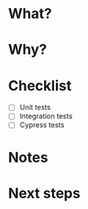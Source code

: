 <!--
  Is this related to a ticket in Jira? If so, add Smart Commit commands to the
  PR title to be automatically included in the merge commit if the PR is merged.

  For example:

  MT3-221 #ready-for-test #comment Create a pull request template

  https://confluence.atlassian.com/fisheye/using-smart-commits-960155400.html
  -->

# What?

<!--
  What new features or changes does this pull request contain?

  Include before and after screenshots, if appropriate.
  -->

# Why?

<!--
  What motivates these changes?

  Include any user stories driving this feature, if appropriate.
  -->

# Checklist

<!-- Add 'x' to the tests you've created and provide additional comments where useful.
     e.g. - [x] Cypress tests - Login & Logout user journeys -->

- [ ] Unit tests
- [ ] Integration tests
- [ ] Cypress tests

# Notes

<!--
  Is there anything about the implementation worth calling out to reviewers?
  -->

# Next steps

<!--
  Is there any follow up work that needs to be done?

  Consider using a checklist, for example:

  - [ ] do something
  - [ ] do something else
  -->
